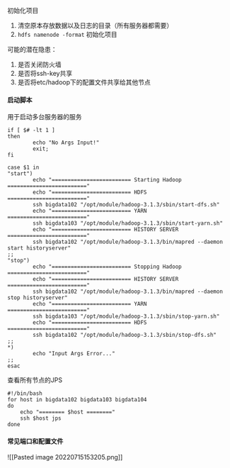 初始化项目
1. 清空原本存放数据以及日志的目录（所有服务器都需要）
2. `hdfs namenode -format` 初始化项目

可能的潜在隐患：
1. 是否关闭防火墙
2. 是否将ssh-key共享
3. 是否将etc/hadoop下的配置文件共享给其他节点

#### 启动脚本
用于启动多台服务器的服务

```shell
if [ $# -lt 1 ]
then
        echo "No Args Input!"
        exit;
fi

case $1 in
"start")
        echo "========================= Starting Hadoop ========================="
        echo "========================= HDFS ========================="
        ssh bigdata102 "/opt/module/hadoop-3.1.3/sbin/start-dfs.sh"
        echo "========================= YARN ========================="
        ssh bigdata103 "/opt/module/hadoop-3.1.3/sbin/start-yarn.sh"
        echo "========================= HISTORY SERVER ========================="
        ssh bigdata102 "/opt/module/hadoop-3.1.3/bin/mapred --daemon start historyserver"
;;
"stop")
        echo "========================= Stopping Hadoop ========================="
        echo "========================= HISTORY SERVER ========================="
        ssh bigdata102 "/opt/module/hadoop-3.1.3/bin/mapred --daemon stop historyserver"
        echo "========================= YARN ========================="
        ssh bigdata103 "/opt/module/hadoop-3.1.3/sbin/stop-yarn.sh"
        echo "========================= HDFS ========================="
        ssh bigdata102 "/opt/module/hadoop-3.1.3/sbin/stop-dfs.sh"
;;
*)
        echo "Input Args Error..."
;;
esac

```

查看所有节点的JPS
```shell
#!/bin/bash
for host in bigdata102 bigdata103 bigdata104
do
	echo "======== $host ========"
	ssh $host jps
done
```

#### 常见端口和配置文件
![[Pasted image 20220715153205.png]]